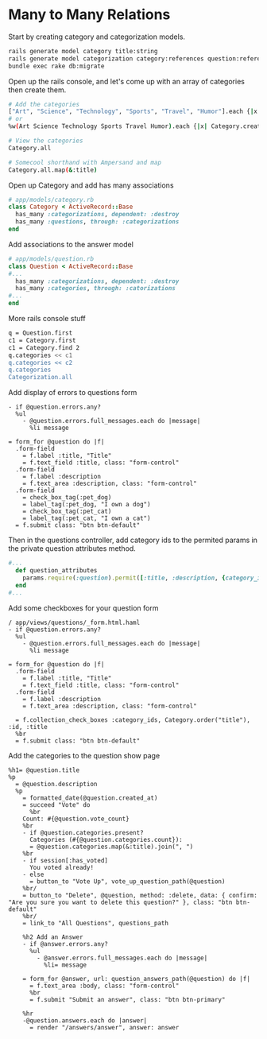 # Many to Many Relations  
Start by creating category and categorization models.  
```bash
rails generate model category title:string
rails generate model categorization category:references question:references
bundle exec rake db:migrate
```  
Open up the rails console, and let's come up with an array of categories then create them.  
```bash
# Add the categories
["Art", "Science", "Technology", "Sports", "Travel", "Humor"].each {|x| Category.create(title: x)}
# or
%w(Art Science Technology Sports Travel Humor).each {|x| Category.create(title: x)}

# View the categories
Category.all

# Somecool shorthand with Ampersand and map
Category.all.map(&:title)
```  

Open up Category and add has many associations
```ruby
# app/models/category.rb
class Category < ActiveRecord::Base
  has_many :categorizations, dependent: :destroy
  has_many :questions, through: :categorizations
end
```  
Add associations to the answer model
```ruby
# app/models/question.rb
class Question < ActiveRecord::Base
#...
  has_many :categorizations, dependent: :destroy
  has_many :categories, through: :catorizations
#...
end

```  
More rails console stuff  
```bash
q = Question.first
c1 = Category.first
c1 = Category.find 2
q.categories << c1
q.categories << c2
q.categories
Categorization.all
```  
Add display of errors to questions form
```haml
- if @question.errors.any?
  %ul
    - @question.errors.full_messages.each do |message|
      %li message

= form_for @question do |f|
  .form-field
    = f.label :title, "Title"
    = f.text_field :title, class: "form-control"
  .form-field
    = f.label :description
    = f.text_area :description, class: "form-control"
  .form-field
    = check_box_tag(:pet_dog)
    = label_tag(:pet_dog, "I own a dog")
    = check_box_tag(:pet_cat)
    = label_tag(:pet_cat, "I own a cat")
  = f.submit class: "btn btn-default"
```
  
Then in the questions controller, add category ids to the permited params in the private question attributes method.  
```ruby
#...
  def question_attributes
    params.require(:question).permit([:title, :description, {category_ids: []}])
  end
#...
```  
Add some checkboxes for your question form  
```haml
/ app/views/questions/_form.html.haml
- if @question.errors.any?
  %ul
    - @question.errors.full_messages.each do |message|
      %li message

= form_for @question do |f|
  .form-field
    = f.label :title, "Title"
    = f.text_field :title, class: "form-control"
  .form-field
    = f.label :description
    = f.text_area :description, class: "form-control"
  
  = f.collection_check_boxes :category_ids, Category.order("title"), :id, :title
  %br
  = f.submit class: "btn btn-default"
```
Add the categories to the question show page  
```haml
%h1= @question.title
%p
  = @question.description
  %p
    = formatted_date(@question.created_at)
    = succeed "Vote" do
      %br
    Count: #{@question.vote_count}
    %br
    - if @question.categories.present?
      Categories (#{@question.categories.count}):
      = @question.categories.map(&:title).join(", ")
    %br
    - if session[:has_voted]
      You voted already!
    - else
      = button_to "Vote Up", vote_up_question_path(@question)
    %br/
    = button_to "Delete", @question, method: :delete, data: { confirm: "Are you sure you want to delete this question?" }, class: "btn btn-default"
    %br/
    = link_to "All Questions", questions_path

    %h2 Add an Answer
    - if @answer.errors.any?
      %ul
        - @answer.errors.full_messages.each do |message|
          %li= message

    = form_for @answer, url: question_answers_path(@question) do |f|
      = f.text_area :body, class: "form-control"
      %br
      = f.submit "Submit an answer", class: "btn btn-primary"

    %hr
    -@question.answers.each do |answer|
      = render "/answers/answer", answer: answer
```

